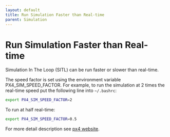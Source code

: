 ```yaml
---
layout: default
title: Run Simulation Faster than Real-time
parent: Simulation
---
```


# Run Simulation Faster than Real-time

Simulation In The Loop (SITL) can be run faster or slower than real-time.

The speed factor is set using the environment variable PX4_SIM_SPEED_FACTOR.
For example, to run the simulation at 2 times the real-time speed put the following line into `~/.bashrc`:

```bash
export PX4_SIM_SPEED_FACTOR=2
```

To run at half real-time:

```bash
export PX4_SIM_SPEED_FACTOR=0.5
```

For more detail description see [px4 website](https://dev.px4.io/v1.10/en/simulation/#simulation_speed).

